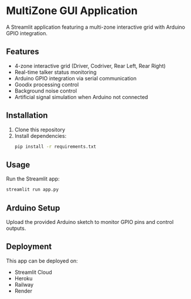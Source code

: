# MultiZone GUI Application

A Streamlit application featuring a multi-zone interactive grid with Arduino GPIO integration.

## Features

- 4-zone interactive grid (Driver, Codriver, Rear Left, Rear Right)
- Real-time talker status monitoring
- Arduino GPIO integration via serial communication
- Goodix processing control
- Background noise control
- Artificial signal simulation when Arduino not connected

## Installation

1. Clone this repository
2. Install dependencies:
   ```bash
   pip install -r requirements.txt
   ```

## Usage

Run the Streamlit app:
```bash
streamlit run app.py
```

## Arduino Setup

Upload the provided Arduino sketch to monitor GPIO pins and control outputs.

## Deployment

This app can be deployed on:
- Streamlit Cloud
- Heroku
- Railway
- Render